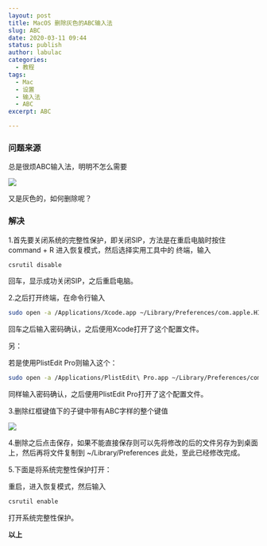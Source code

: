 ```yaml
---
layout: post
title: MacOS 删除灰色的ABC输入法
slug: ABC
date: 2020-03-11 09:44
status: publish
author: labulac
categories: 
  - 教程
tags: 
  - Mac
  - 设置
  - 输入法
  - ABC
excerpt: ABC

---
```


### 问题来源

总是很烦ABC输入法，明明不怎么需要

![](https://cdn.jsdelivr.net/gh/labulac/pic@master/uPic/d1UslK.png)

又是灰色的，如何删除呢？

### 解决

1.首先要关闭系统的完整性保护，即关闭SIP，方法是在重启电脑时按住 command + R 进入恢复模式，然后选择实用工具中的 终端，输入

```bash
csrutil disable 
```

回车，显示成功关闭SIP，之后重启电脑。

2.之后打开终端，在命令行输入

```bash
sudo open -a /Applications/Xcode.app ~/Library/Preferences/com.apple.HIToolbox.plist 
```

回车之后输入密码确认，之后便用Xcode打开了这个配置文件。

另：

若是使用PlistEdit Pro则输入这个：

```bash
sudo open -a /Applications/PlistEdit\ Pro.app ~/Library/Preferences/com.apple.HIToolbox.plist 
```

同样输入密码确认，之后便用PlistEdit Pro打开了这个配置文件。

3.删除红框键值下的子键中带有ABC字样的整个键值

![](https://cdn.jsdelivr.net/gh/labulac/pic@master/uPic/WJHZ3v.png)

4.删除之后点击保存，如果不能直接保存则可以先将修改的后的文件另存为到桌面上，然后再将文件复制到 ~/Library/Preferences 此处，至此已经修改完成。

5.下面是将系统完整性保护打开：

重启，进入恢复模式，然后输入

```bash
csrutil enable
```

打开系统完整性保护。

**以上**